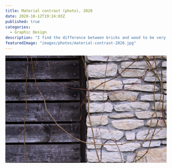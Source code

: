 ```yaml
---
title: Material contrast (photo), 2020
date: 2020-10-12T19:24:03Z
published: true
categories:
  - Graphic Design
description: "I find the difference between bricks and wood to be very welcoming because these materials are often used as a construct material."
featuredImage: "images/photos/material-contrast-2020.jpg"
---
```


![alt text](images/photos/material-contrast-2020.jpg "Material contrast")
